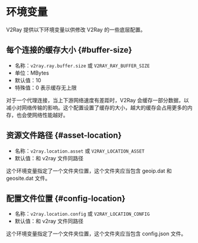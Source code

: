 # 环境变量

V2Ray 提供以下环境变量以供修改 V2Ray 的一些底层配置。

## 每个连接的缓存大小 {#buffer-size}

* 名称：`v2ray.ray.buffer.size` 或 `V2RAY_RAY_BUFFER_SIZE`
* 单位：MBytes
* 默认值：10
* 特殊值：0 表示缓存无上限

对于一个代理连接，当上下游网络速度有差距时，V2Ray 会缓存一部分数据，以减小对网络传输的影响。这个配置设置了缓存的大小，越大的缓存会占用更多的内存，也会使网络性能越好。

## 资源文件路径 {#asset-location}

* 名称：`v2ray.location.asset` 或 `V2RAY_LOCATION_ASSET`
* 默认值：和 v2ray 文件同路径

这个环境变量指定了一个文件夹位置，这个文件夹应当包含 geoip.dat 和 geosite.dat 文件。

## 配置文件位置 {#config-location}

* 名称：`v2ray.location.config` 或 `V2RAY_LOCATION_CONFIG`
* 默认值：和 v2ray 文件同路径

这个环境变量指定了一个文件夹位置，这个文件夹应当包含 config.json 文件。
